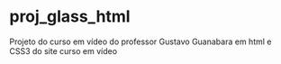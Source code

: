 # proj_glass_html
 Projeto do curso em vídeo do professor Gustavo Guanabara em html e CSS3 do site curso em vídeo 
